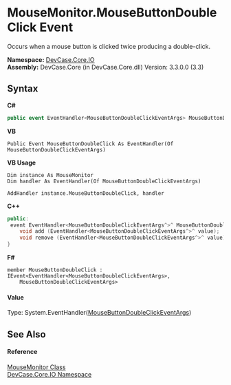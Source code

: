 # MouseMonitor.MouseButtonDoubleClick Event
 

Occurs when a mouse button is clicked twice producing a double-click.

**Namespace:**&nbsp;<a href="N_DevCase_Core_IO">DevCase.Core.IO</a><br />**Assembly:**&nbsp;DevCase.Core (in DevCase.Core.dll) Version: 3.3.0.0 (3.3)

## Syntax

**C#**<br />
``` C#
public event EventHandler<MouseButtonDoubleClickEventArgs> MouseButtonDoubleClick
```

**VB**<br />
``` VB
Public Event MouseButtonDoubleClick As EventHandler(Of MouseButtonDoubleClickEventArgs)
```

**VB Usage**<br />
``` VB Usage
Dim instance As MouseMonitor
Dim handler As EventHandler(Of MouseButtonDoubleClickEventArgs)

AddHandler instance.MouseButtonDoubleClick, handler

```

**C++**<br />
``` C++
public:
 event EventHandler<MouseButtonDoubleClickEventArgs^>^ MouseButtonDoubleClick {
	void add (EventHandler<MouseButtonDoubleClickEventArgs^>^ value);
	void remove (EventHandler<MouseButtonDoubleClickEventArgs^>^ value);
}
```

**F#**<br />
``` F#
member MouseButtonDoubleClick : IEvent<EventHandler<MouseButtonDoubleClickEventArgs>,
    MouseButtonDoubleClickEventArgs>

```


#### Value
Type: System.EventHandler(<a href="T_DevCase_Core_IO_Eventing_MouseButtonDoubleClickEventArgs">MouseButtonDoubleClickEventArgs</a>)

## See Also


#### Reference
<a href="T_DevCase_Core_IO_MouseMonitor">MouseMonitor Class</a><br /><a href="N_DevCase_Core_IO">DevCase.Core.IO Namespace</a><br />
